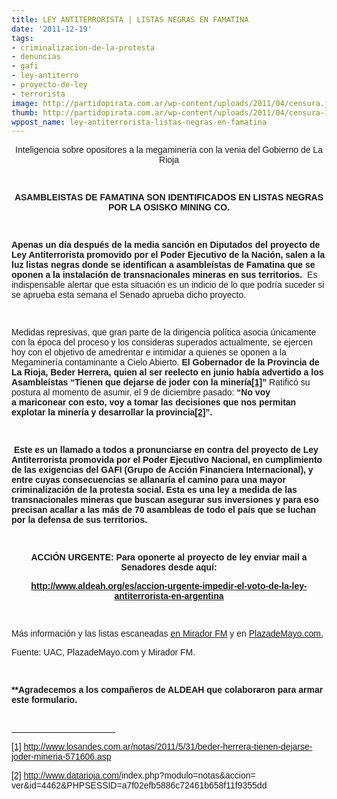 ```yaml
---
title: LEY ANTITERRORISTA | LISTAS NEGRAS EN FAMATINA
date: '2011-12-19'
tags:
- criminalizacion-de-la-protesta
- denuncias
- gafi
- ley-antiterro
- proyecto-de-ley
- terrorista
image: http://partidopirata.com.ar/wp-content/uploads/2011/04/censura.jpg
thumb: http://partidopirata.com.ar/wp-content/uploads/2011/04/censura-150x150.jpg
wppost_name: ley-antiterrorista-listas-negras-en-famatina
---
```


<p align="center"><span style="font-family: tahoma,sans-serif;">Inteligencia sobre opositores a la megaminería con la venia del Gobierno de La Rioja</span></p>
<span style="font-family: tahoma,sans-serif;"> </span>
<p align="center"><span style="font-family: tahoma,sans-serif;"><strong>ASAMBLEISTAS DE FAMATINA SON IDENTIFICADOS EN LISTAS NEGRAS POR LA OSISKO MINING CO.</strong></span></p>
<p align="center"><span style="font-family: tahoma,sans-serif;"> </span></p>
<span style="font-family: tahoma,sans-serif;"><strong>Apenas un día después de la media sanción en Diputados del proyecto de Ley Antiterrorista promovido por el Poder Ejecutivo de la Nación, salen a la luz listas negras donde se identifican a asambleístas de Famatina que se oponen a la instalación de transnacionales mineras en sus territorios.  </strong>Es indispensable alertar que esta situación es un indicio de lo que podría suceder si se aprueba esta semana el Senado aprueba dicho proyecto.</span>

<span style="font-family: tahoma,sans-serif;"> </span>

<span style="font-family: tahoma,sans-serif;">Medidas represivas, que gran parte de la dirigencia política asocia únicamente con la época del proceso y los consideras superados actualmente, se ejercen hoy con el objetivo de amedrentar e intimidar a quienes se oponen a la Megaminería contaminante a Cielo Abierto. <strong>El Gobernador de la Provincia de La Rioja, Beder Herrera, quien al ser reelecto en junio había advertido a los Asambleístas “Tienen que dejarse de joder con la minería<a title="" href="http://../b/426/u/0/?ui=2&amp;view=js&amp;name=main,tlist&amp;ver=O3u0eMyUUB4.es.&amp;am=%21Y0oaM04BpUI5Jn3W2Xx2WNBbP88kjAsihB04y639tr1oIEYNpAZs7-A0iMN_fDE_BvA#13456d98c319bce4__ftn1" target="_blank">[1]</a>”</strong> Ratificó su postura al momento de asumir, el 9 de diciembre pasado: <strong>“No voy  a mariconear con esto, voy a tomar las decisiones que nos permitan explotar la minería y desarrollar la provincia<a title="" href="http://../b/426/u/0/?ui=2&amp;view=js&amp;name=main,tlist&amp;ver=O3u0eMyUUB4.es.&amp;am=%21Y0oaM04BpUI5Jn3W2Xx2WNBbP88kjAsihB04y639tr1oIEYNpAZs7-A0iMN_fDE_BvA#13456d98c319bce4__ftn2" target="_blank">[2]</a>”.</strong></span>

<span style="font-family: tahoma,sans-serif;"> </span>

<span style="font-family: tahoma,sans-serif;"> <strong>Este es un llamado a todos a pronunciarse en contra del proyecto de Ley Antiterrorista promovida por el Poder Ejecutivo Nacional, en cumplimiento de las exigencias del GAFI (Grupo de Acción Financiera Internacional), y entre cuyas consecuencias se allanaría el camino para una mayor criminalización de la protesta social. Esta es una ley a medida de las transnacionales mineras que buscan asegurar sus inversiones y para eso precisan acallar a las más de 70 asambleas de todo el país que se luchan por la defensa de sus territorios.</strong></span>

<span style="font-family: tahoma,sans-serif;"> </span>
<div>
<p align="center"><span style="font-family: tahoma,sans-serif;"><strong>ACCIÓN URGENTE: Para oponerte al proyecto de ley enviar mail a Senadores desde aquí:</strong></span></p>
<p align="center"><span style="font-family: tahoma,sans-serif;"><strong><a href="http://www.aldeah.org/es/accion-urgente-impedir-el-voto-de-la-ley-antiterrorista-en-argentina" target="_blank">http://www.aldeah.org/es/<wbr>accion-urgente-impedir-el-<wbr>voto-de-la-ley-antiterrorista-<wbr>en-argentina</wbr></wbr></wbr></a></strong></span></p>

</div>
<span style="font-family: tahoma,sans-serif;"> </span>

<span style="font-family: tahoma,sans-serif;">Más información y las listas escaneadas <a href="http://www.miradorfm.com.ar/index.php?option=com_content&amp;view=article&amp;id=1391&amp;catid=36&amp;Itemid=134" target="_blank">en Mirador FM</a> y en <a href="http://www.plazademayo.com/2011/12/la-inteligencia-de-la-osisko-mining-company/" target="_blank">PlazadeMayo.com.</a></span>

<span style="font-family: tahoma,sans-serif;">Fuente: UAC, PlazadeMayo.com y Mirador FM.</span>

<span style="font-family: tahoma,sans-serif;"> </span>

<span style="font-family: tahoma,sans-serif;"><strong>**Agradecemos a los compañeros de ALDEAH que colaboraron para armar este formulario.</strong></span>

<span style="font-family: tahoma,sans-serif;"><br clear="all" /> </span>
<div>

<hr align="left" size="1" width="33%" />

</div>
<span style="font-family: tahoma,sans-serif;"><a title="" href="http://../b/426/u/0/?ui=2&amp;view=js&amp;name=main,tlist&amp;ver=O3u0eMyUUB4.es.&amp;am=%21Y0oaM04BpUI5Jn3W2Xx2WNBbP88kjAsihB04y639tr1oIEYNpAZs7-A0iMN_fDE_BvA#13456d98c319bce4__ftnref1" target="_blank">[1]</a> <a href="http://www.losandes.com.ar/notas/2011/5/31/beder-herrera-tienen-dejarse-joder-mineria-571606.asp" target="_blank">http://www.losandes.com.<wbr>ar/notas/2011/5/31/beder-<wbr>herrera-tienen-dejarse-joder-<wbr>mineria-571606.asp</wbr></wbr></wbr></a></span>

<span style="font-family: tahoma,sans-serif;"><a title="" href="http://../b/426/u/0/?ui=2&amp;view=js&amp;name=main,tlist&amp;ver=O3u0eMyUUB4.es.&amp;am=%21Y0oaM04BpUI5Jn3W2Xx2WNBbP88kjAsihB04y639tr1oIEYNpAZs7-A0iMN_fDE_BvA#13456d98c319bce4__ftnref2" target="_blank">[2]</a> <a href="http://www.datarioja.com/index.php?modulo=notas&amp;accion=ver&amp;id=4462&amp;PHPSESSID=a7f02efb5886c72461b658f11f9355dd" target="_blank">http://www.datarioja.com/<wbr>index.php?modulo=notas&amp;accion=<wbr>ver&amp;id=4462&amp;PHPSESSID=<wbr>a7f02efb5886c72461b658f11f9355<wbr>dd</wbr></wbr></wbr></wbr></a></span>
